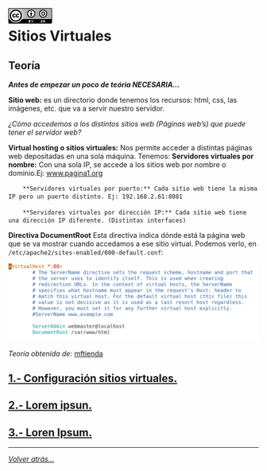 <img src="/imagenes/MI-LICENCIA88x31.png" style="float: left; margin-right: 10px;" />

# Sitios Virtuales

## Teoría

***Antes de empezar un poco de teória NECESARIA...***

**Sitio web:** es un directorio donde tenemos los recursos: html, css, las imágenes, etc. que va a servir nuestro servidor.

*¿Cómo accedemos a los distintos sitios web (Páginas web’s) que puede tener el servidor web?*

**Virtual hosting o sitios virtuales:**
Nos permite acceder a distintas páginas web depositadas en una sola máquina.
    Tenemos:
        **Servidores virtuales por nombre:** Con una sola IP, se accede a los sitios web por nombre o dominio.Ej: www.pagina1.org

        **Servidores virtuales por puerto:** Cada sitio web tiene la misma IP pero un puerto distinto. Ej: 192.168.2.61:8081

        **Servidores virtuales por dirección IP:** Cada sitio web tiene una dirección IP diferente. (Distintas interfaces)

**Directiva DocumentRoot**
Esta directiva indica dónde está la página web que se va mostrar cuando accedamos a ese sitio virtual.
Podemos verlo, en ``/etc/apache2/sites-enabled/000-default.conf``:

![DocumentRoot](/imagenes/apache2/documentRoot.jpg)

*Teoría obtenida de:* [mftienda](https://github.com/mftienda)

## [1.- Configuración sitios virtuales.](./configuracionSitiosVirtuales/)
## [2.- Lorem ipsun.](./apache2/EstructuraFicherosConfiguracion)
## [3.- Loren Ipsum.](./apache2/Directivas)
_________________________________________________
*[Volver atrás...](/README.md)*